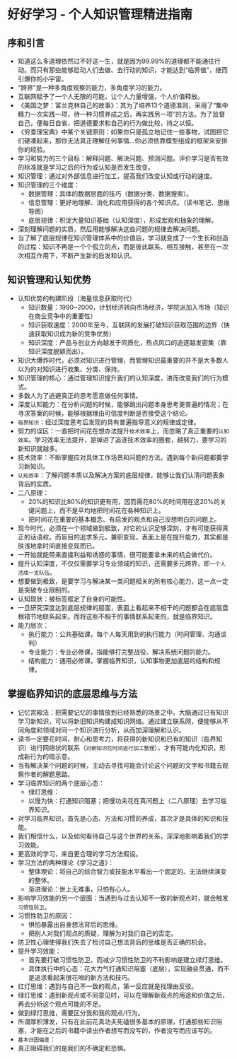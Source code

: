 # 好好学习 - 个人知识管理精进指南

## 序和引言

- 知道这么多道理依然过不好这一生，就是因为99.99%的道理都不能通往行动。而只有那些能够启动人们去做、去行动的知识，才能达到“临界值”，继而引爆你的小宇宙。
- “跨界”是一种多角度观察的能力，多角度学习的能力。
- 互联网赋予了一个人无限的可能，让个人力量增强，个人价值释放。
- 《美国之梦：富兰克林自己的故事》：其为了培养13个道德准则，采用了“集中精力一次实践一项，待一种习惯养成之后，再实践另一项”的方法。为了监督自己，便每日自省，把道德要求和自己的行为做比较，持之以恒。
- 《穷查理宝典》中某个关键原则：如果你只是孤立地记住一些事物，试图把它们硬凑起来，那你无法真正理解任何事情...你必须依靠模型组成的框架来安排你的经验。
- 学习和努力的三个目标：解释问题、解决问题、预测问题。评价学习是否有效的标准就是学习之后的行为或认知是否发生改变。
- 知识管理：通过对外部信息进行加工，提高我们改变认知或行动的速度。
- 知识管理的三个维度：
  - 数据管理：具体的数据层面的技巧（数据分类、数据搜索）。
  - 信息管理：更好地理解、消化和应用获得的各个知识点。（读书笔记、思维导图）
  - 底层规律：积淀大量知识基础（认知深度），形成宏观和抽象的理解。
- 深刻理解问题的实质，然后用能够解决这些问题的规律去解决问题。
- 当了解了底层规律在知识管理体系中的价值后，学习就变成了一个生长和创造的过程：知识不再是一个个孤立的点，而是彼此联系、相互接触，甚至在一次次相互作用下，不断产生新的启发和认识。

## 知识管理和认知优势

- 认知优势的构建阶段（海量信息获取时代）
  - 知识数量：1990~2000，计划经济转向市场经济，学院派加入市场（知识在商业竞争中的重要性）
  - 知识获取速度：2000年至今，互联网的发展打破知识获取范围的边界（快速获取知识成为新的竞争优势）
  - 知识深度：产品与创业方向越发于同质化，热点风口的追逐越发密集（靠知识深度脱颖而出）。
- 知识大爆炸时代，必须对知识进行管理，而管理知识最重要的并不是大多数人以为的对知识进行收集、分类、保持。
- 知识管理的核心：通过管理知识提升我们的认知深度，进而改变我们的行为模式。
- 多数人为了逃避真正的思考愿意做任何事情。
- 深度认知能力：在分析问题的时候，能够跳出问题本身思考更普遍的情况；在寻求答案的时候，能够根据理由可信度判断是否接受这个结论。
- `临界知识`：经过深度思考后发现的具有普遍指导意义的规律或定律。
- 努力的误区：一直把时间花在想办法提升`技术效率`上，而忽略了真正重要的`认知效率`。学习效率无法提升，是掉进了追逐技术效率的圈套，越努力，要学习的新知识就越多。
- 技术效率：不断掌握应对具体工作场景和问题的方法。遇到每个新问题都要学习新知识。
- `认知效率`：了解问题本质以及解决方案的底层规律，能够让我们认清问题表象背后的实质。
- 二八原理：
  - 20%的知识比80%的知识更有用，因而需花80%的时间用在这20%的关键问题上，而不是平均地把时间花在各种知识上。
  - 把时间花在重要的基本概念、有启发的观点和自己没想明白的问题上。
- 现今时代，必须在一个领域做到极致，对它的认识足够深刻，才有可能获得真正的话语权。而盲目的追求多元，兼职变现，表面上是在提升能力，其实都是肤浅地拿时间直接变现而已。
- 一开始就能带来直接利益和诱惑的事情，很可能要拿未来的机会做代价。
- 提升认知深度，不仅仅需要学习专业领域的知识，还需要多元跨界，即`一个人活成一支队伍`。
- 想要做到极致，是要学习与解决某一类问题相关的所有核心能力，这一点一定是突破专业限制的。
- 认知现状：被标签框定了自身的可能性。
- 一旦研究深度达到底层规律的层面，表面上看起来不相干的问题都会在底层盘根错节地联系起来。而将这些不相干的事情联系起来的，就是临界知识。
- 能力层次：
  - 执行能力：公共基础课，每个人每天用到的执行能力（时间管理、沟通谈判）
  - 专业能力：专业必修课，指能够打完整战役、解决系统问题的能力。
  - 结构能力：通用必修课，掌握临界知识，认知事物更加底层的结构和规律。

## 掌握临界知识的底层思维与方法

- 记忆宫殿法：把需要记忆的事情放到已经熟悉的场景之中。大脑通过已有知识学习新知识，可以将新旧知识构建成知识网络。通过建立联系网，便能够从不同角度和领域对同一个知识进行分析，从而加深理解和认识。
- 读书一定要花时间、耐心和思考力，将获得的新知识和已有的知识（临界知识）进行网络状的联系（`对新知识花时间进行加工整理`），才有可能内化知识，形成新行为的暗示意。
- 当有解决某个问题的时候，主动去寻找可能会讨论这个问题的文字和书籍去观察作者的解题思路。
- 学习临界知识的两个底层心态：
  - 绿灯思维：
  - 以慢为快：打通知识阻塞；把慢功夫花在真问题上（二八原理）去学习临界知识。
- 对学习临界知识，首先是心态、方法和习惯的养成，其次才是具体的知识和技能。
- 我们相信什么，以及如何看待自己与这个世界的关系，深深地影响着我们的学习效能。
- 更高效的学习，来自更合理的学习方法假设。
- 学习方法的两种理论《学习之道》：
  - 整体理论：将自己的综合智力或技能水平看出一个固定的、无法继续演变的整体。
  - 渐进理论：世上无难事，只怕有心人。
- 影响学习效能的另一个层面：当遇到与过去认知不一致的新观点时，就会触发`习惯性防卫`。
- 习惯性防卫的原因：
  - 惧怕暴露出自身想法背后的思维。
  - 把别人对我们观点的质疑，理解为对我们自己的否定。
- 防卫性心理使得我们失去了检讨自己想法背后的思维是否正确的机会。
- 提升学习效能：
  - 首先要打破习惯性防卫，而减少习惯性防卫的不利影响是建立绿灯思维。
  - 具体执行中的心态：花大力气打通知识阻塞（底层），实现融会贯通，而不是追求看起来很花哨的新方法和技巧。
- 红灯思维：遇到与自己不一致的观点，第一反应就是找理由反驳。
- 绿灯思维：遇到新观点或不同意见时，可以在理解新观点的用途和价值之后，再去分析这个观点可能的不足。
- 做到绿灯思维，需要区分我和我的观点/行为。
- 所谓厚积薄发，只有在此前花真功夫死磕很多基本的原理，打通那些知识阻塞，才能在之后的书籍中读出作者想写而没写的，作者没写而应该写的。
- `基本归因偏差`：
- 真正阻碍我们的是我们的不确定和恐惧。